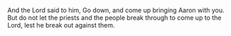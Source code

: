 And the Lord said to him, Go down, and come up bringing Aaron with you. But do not let the priests and the people break through to come up to the Lord, lest he break out against them.

